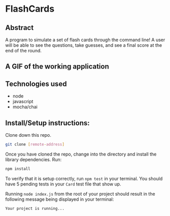 # FlashCards

## Abstract

A program to simulate a set of flash cards through the command line! A user will be able to see the questions, take guesses, and see a final score at the end of the round.

## A GIF of the working application

## Technologies used

- node
- javascript
- mocha/chai

## Install/Setup instructions:

Clone down this repo.

```bash
git clone [remote-address]
```

Once you have cloned the repo, change into the directory and install the library dependencies. Run:

```bash
npm install
```

To verify that it is setup correctly, run `npm test` in your terminal. You should have 5 pending tests in your `Card` test file that show up.

Running `node index.js` from the root of your project should result in the following message being displayed in your terminal:

```bash
Your project is running...
```
